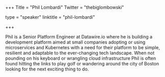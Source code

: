 +++
Title = "Phil Lombardi"
Twitter = "thebiglombowski"

type = "speaker"
linktitle = "phil-lombardi"

+++


Phil is a Senior Platform Engineer at Datawire.io where he is building a development platform aimed at small companies adopting or using microservices and Kubernetes with a need for their platform to be simple, resilient and adaptable to the ever-changing tech landscape. When not pounding on his keyboard or wrangling cloud infrastructure Phil is often found hitting the links to play golf or wandering around the city of Boston looking for the next exciting thing to do.

